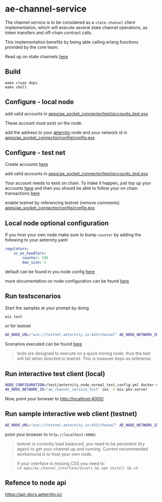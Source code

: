 # ae-channel-service

The channel service is to be considered as a `state-channel` client implementation, which will execute several state channel operations, as token transfers and off-chain contract calls.

This implementation benefits by being able calling erlang functions provided by the core team.

Read up on state channels [here](https://github.com/aeternity/protocol/blob/master/node/api/channels_api_usage.md)

## Build

```
make clean deps
make shell
```

## Configure - local node

add valid accounts in [apps/ae_socket_connector/test/accounts_test.exs](apps/ae_socket_connector/test/accounts_test.exs)

These account must exist on the node.

add the address to your [æternity](https://github.com/aeternity/aeternity) node and your network id in [apps/ae_socket_connector/config/config.exs](apps/ae_socket_connector/config/config.exs#L29)

## Configure - test net

Create accounts [here](http://aeternity.com/documentation-hub/tutorials/account-creation-in-ae-cli/)

add valid accounts in [apps/ae_socket_connector/test/accounts_test.exs](apps/ae_socket_connector/test/accounts_test.exs)

Your account needs to exist on chain. To make it happen, just top up your accounts
[here](https://testnet.faucet.aepps.com/) and then you should be able to follow your on chain transactions [here](https://testnet.explorer.aepps.com)

enable testnet by referencing testnet (remove comments) [apps/ae_socket_connector/config/config.exs](apps/ae_socket_connector/config/config.exs#L33)

## Local node optional configuration

If you host your own node make sure to bump `counter`
by adding the following to your aeternity.yaml

```yaml
regulators:
    sc_ws_handlers:
        counter: 100
        max_size: 5
```

default can be found in you node config [here](https://github.com/aeternity/aeternity/blob/master/apps/aeutils/priv/aeternity_config_schema.json)

more documentation on node configuration can be found [here](https://github.com/aeternity/aeternity/blob/master/docs/configuration.md)

## Run testscenarios

Start the samples at your prompt by doing 
```bash
mix test
```

or for testnet
```bash
AE_NODE_URL="wss://testnet.aeternity.io:443/channel" AE_NODE_NETWORK_ID="ae_uat" mix test
```

Scenarios executed can be found [here](apps/ae_socket_connector/test/ae_socket_connector_test.exs)

> tests are designed to execute on a quick mining node, thus the test will 
fail when directed to testnet. This is however keps as referense.


## Run interactive test client (local)

```bash
NODE_CONFIGURATION=/test/aeternity_node_normal_test_config.yml docker-compose up
AE_NODE_NETWORK_ID="ae_channel_service_test" iex -S mix phx.server
```

Now, point your browser to [http://localhost:4000/](http://localhost:4000/)

## Run sample interactive web client (testnet)

```bash
AE_NODE_URL="wss://testnet.aeternity.io:443/channel" AE_NODE_NETWORK_ID="ae_uat" iex -S mix phx.server
```

point your browser to `http://localhost:4000/`
> testnet is currently load balanced, you need to be persistent (try again) to get your channel up and running. Current recommended workaround is to host your own node.

> if your interface is missing CSS you need to:  
`cd apps/ae_channel_interface/assets && npm install && cd -`

## Refence to node api

https://api-docs.aeternity.io/
